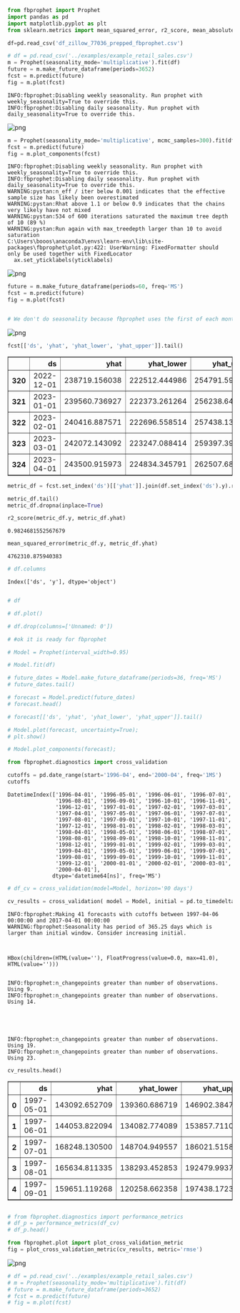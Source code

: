 ```python
from fbprophet import Prophet
import pandas as pd
import matplotlib.pyplot as plt
from sklearn.metrics import mean_squared_error, r2_score, mean_absolute_error
```


```python
df=pd.read_csv('df_zillow_77036_prepped_fbprophet.csv')

# df = pd.read_csv('../examples/example_retail_sales.csv')
m = Prophet(seasonality_mode='multiplicative').fit(df)
future = m.make_future_dataframe(periods=3652)
fcst = m.predict(future)
fig = m.plot(fcst)
```

    INFO:fbprophet:Disabling weekly seasonality. Run prophet with weekly_seasonality=True to override this.
    INFO:fbprophet:Disabling daily seasonality. Run prophet with daily_seasonality=True to override this.
    

    
    


    
![png](output_1_2.png)
    



```python
m = Prophet(seasonality_mode='multiplicative', mcmc_samples=300).fit(df)
fcst = m.predict(future)
fig = m.plot_components(fcst)
```

    INFO:fbprophet:Disabling weekly seasonality. Run prophet with weekly_seasonality=True to override this.
    INFO:fbprophet:Disabling daily seasonality. Run prophet with daily_seasonality=True to override this.
    WARNING:pystan:n_eff / iter below 0.001 indicates that the effective sample size has likely been overestimated
    WARNING:pystan:Rhat above 1.1 or below 0.9 indicates that the chains very likely have not mixed
    WARNING:pystan:534 of 600 iterations saturated the maximum tree depth of 10 (89 %)
    WARNING:pystan:Run again with max_treedepth larger than 10 to avoid saturation
    C:\Users\booos\anaconda3\envs\learn-env\lib\site-packages\fbprophet\plot.py:422: UserWarning: FixedFormatter should only be used together with FixedLocator
      ax.set_yticklabels(yticklabels)
    


    
![png](output_2_1.png)
    



```python
future = m.make_future_dataframe(periods=60, freq='MS')
fcst = m.predict(future)
fig = m.plot(fcst)


# We don't do seasonality because fbprophet uses the first of each month. If we had daily data maybe we can approach that.
```


    
![png](output_3_0.png)
    



```python
fcst[['ds', 'yhat', 'yhat_lower', 'yhat_upper']].tail()
```




<div>
<style scoped>
    .dataframe tbody tr th:only-of-type {
        vertical-align: middle;
    }

    .dataframe tbody tr th {
        vertical-align: top;
    }

    .dataframe thead th {
        text-align: right;
    }
</style>
<table border="1" class="dataframe">
  <thead>
    <tr style="text-align: right;">
      <th></th>
      <th>ds</th>
      <th>yhat</th>
      <th>yhat_lower</th>
      <th>yhat_upper</th>
    </tr>
  </thead>
  <tbody>
    <tr>
      <th>320</th>
      <td>2022-12-01</td>
      <td>238719.156038</td>
      <td>222512.444986</td>
      <td>254791.595425</td>
    </tr>
    <tr>
      <th>321</th>
      <td>2023-01-01</td>
      <td>239560.736927</td>
      <td>222373.261264</td>
      <td>256238.644848</td>
    </tr>
    <tr>
      <th>322</th>
      <td>2023-02-01</td>
      <td>240416.887571</td>
      <td>222696.558514</td>
      <td>257438.135370</td>
    </tr>
    <tr>
      <th>323</th>
      <td>2023-03-01</td>
      <td>242072.143092</td>
      <td>223247.088414</td>
      <td>259397.395852</td>
    </tr>
    <tr>
      <th>324</th>
      <td>2023-04-01</td>
      <td>243500.915973</td>
      <td>224834.345791</td>
      <td>262507.688218</td>
    </tr>
  </tbody>
</table>
</div>




```python
metric_df = fcst.set_index('ds')[['yhat']].join(df.set_index('ds').y).reset_index()
```


```python
metric_df.tail()
metric_df.dropna(inplace=True)
```


```python
r2_score(metric_df.y, metric_df.yhat)
```




    0.9824681552567679




```python
mean_squared_error(metric_df.y, metric_df.yhat)
```




    4762310.875940383




```python
# df.columns
```




    Index(['ds', 'y'], dtype='object')




```python

```


```python
# df
```


```python
# df.plot()
```


```python
# df.drop(columns=['Unnamed: 0'])
```


```python
# #ok it is ready for fbprophet

# Model = Prophet(interval_width=0.95)
```


```python
# Model.fit(df)
```


```python
# future_dates = Model.make_future_dataframe(periods=36, freq='MS')
# future_dates.tail()
```


```python
# forecast = Model.predict(future_dates)
# forecast.head()
```


```python
# forecast[['ds', 'yhat', 'yhat_lower', 'yhat_upper']].tail()
```


```python
# Model.plot(forecast, uncertainty=True);
# plt.show()
```


```python
# Model.plot_components(forecast);
```


```python
from fbprophet.diagnostics import cross_validation

cutoffs = pd.date_range(start='1996-04', end='2000-04', freq='1MS')
cutoffs

```




    DatetimeIndex(['1996-04-01', '1996-05-01', '1996-06-01', '1996-07-01',
                   '1996-08-01', '1996-09-01', '1996-10-01', '1996-11-01',
                   '1996-12-01', '1997-01-01', '1997-02-01', '1997-03-01',
                   '1997-04-01', '1997-05-01', '1997-06-01', '1997-07-01',
                   '1997-08-01', '1997-09-01', '1997-10-01', '1997-11-01',
                   '1997-12-01', '1998-01-01', '1998-02-01', '1998-03-01',
                   '1998-04-01', '1998-05-01', '1998-06-01', '1998-07-01',
                   '1998-08-01', '1998-09-01', '1998-10-01', '1998-11-01',
                   '1998-12-01', '1999-01-01', '1999-02-01', '1999-03-01',
                   '1999-04-01', '1999-05-01', '1999-06-01', '1999-07-01',
                   '1999-08-01', '1999-09-01', '1999-10-01', '1999-11-01',
                   '1999-12-01', '2000-01-01', '2000-02-01', '2000-03-01',
                   '2000-04-01'],
                  dtype='datetime64[ns]', freq='MS')




```python
# df_cv = cross_validation(model=Model, horizon='90 days')

cv_results = cross_validation( model = Model, initial = pd.to_timedelta(365,unit="d"), horizon = pd.to_timedelta(365,unit="d"))
```

    INFO:fbprophet:Making 41 forecasts with cutoffs between 1997-04-06 00:00:00 and 2017-04-01 00:00:00
    WARNING:fbprophet:Seasonality has period of 365.25 days which is larger than initial window. Consider increasing initial.
    


    HBox(children=(HTML(value=''), FloatProgress(value=0.0, max=41.0), HTML(value='')))


    INFO:fbprophet:n_changepoints greater than number of observations. Using 9.
    INFO:fbprophet:n_changepoints greater than number of observations. Using 14.
    

    
    

    INFO:fbprophet:n_changepoints greater than number of observations. Using 19.
    INFO:fbprophet:n_changepoints greater than number of observations. Using 23.
    

    
    


```python
cv_results.head()
```




<div>
<style scoped>
    .dataframe tbody tr th:only-of-type {
        vertical-align: middle;
    }

    .dataframe tbody tr th {
        vertical-align: top;
    }

    .dataframe thead th {
        text-align: right;
    }
</style>
<table border="1" class="dataframe">
  <thead>
    <tr style="text-align: right;">
      <th></th>
      <th>ds</th>
      <th>yhat</th>
      <th>yhat_lower</th>
      <th>yhat_upper</th>
      <th>y</th>
      <th>cutoff</th>
    </tr>
  </thead>
  <tbody>
    <tr>
      <th>0</th>
      <td>1997-05-01</td>
      <td>143092.652709</td>
      <td>139360.686719</td>
      <td>146902.384703</td>
      <td>116600.0</td>
      <td>1997-04-06</td>
    </tr>
    <tr>
      <th>1</th>
      <td>1997-06-01</td>
      <td>144053.822094</td>
      <td>134082.774089</td>
      <td>153857.711081</td>
      <td>117300.0</td>
      <td>1997-04-06</td>
    </tr>
    <tr>
      <th>2</th>
      <td>1997-07-01</td>
      <td>168248.130500</td>
      <td>148704.949557</td>
      <td>186021.515866</td>
      <td>117900.0</td>
      <td>1997-04-06</td>
    </tr>
    <tr>
      <th>3</th>
      <td>1997-08-01</td>
      <td>165634.811335</td>
      <td>138293.452853</td>
      <td>192479.993746</td>
      <td>118400.0</td>
      <td>1997-04-06</td>
    </tr>
    <tr>
      <th>4</th>
      <td>1997-09-01</td>
      <td>159651.119268</td>
      <td>120258.662358</td>
      <td>197438.172314</td>
      <td>118800.0</td>
      <td>1997-04-06</td>
    </tr>
  </tbody>
</table>
</div>




```python

# from fbprophet.diagnostics import performance_metrics
# df_p = performance_metrics(df_cv)
# df_p.head()
```


```python
from fbprophet.plot import plot_cross_validation_metric
fig = plot_cross_validation_metric(cv_results, metric='rmse')
```


    
![png](output_25_0.png)
    



```python
# df = pd.read_csv('../examples/example_retail_sales.csv')
# m = Prophet(seasonality_mode='multiplicative').fit(df)
# future = m.make_future_dataframe(periods=3652)
# fcst = m.predict(future)
# fig = m.plot(fcst)
```
